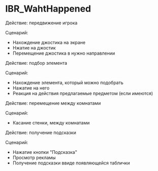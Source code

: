 # IBR_WahtHappened
Действие: передвижение игрока

Сценарий: 
* Нахождение джостика на экране
* Нжатие на джостик
* Перемещение джостика в нужно направлении

Действие: подбор элемента

Сценарий:
* Нахождение элемента, который можно подобрать
* Нажатие на него
* Реакция на действия предлагаемые предметом (если имеются)

Действие: перемещение между комнатами

Сценарий:
* Касание стенки, между комнатами

Действие: получение подсказки

Сценарий:
* Нажатие кнопки "Подсказка"
* Просмотр рекламы
* Получение подсказки ввиде появляющейся таблички
